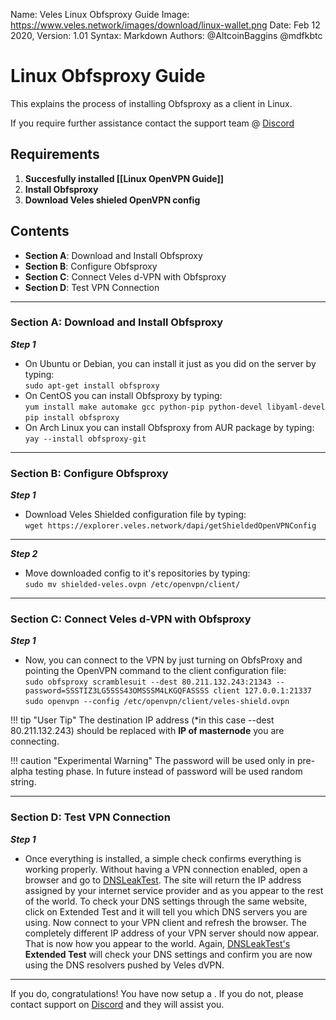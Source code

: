 Name:           Veles Linux Obfsproxy Guide
Image:          https://www.veles.network/images/download/linux-wallet.png
Date:           Feb 12 2020,
Version: 		1.01
Syntax:         Markdown
Authors:        @AltcoinBaggins @mdfkbtc

# Linux Obfsproxy Guide
This explains the process of installing Obfsproxy as a client in Linux.

If you require further assistance contact the support team @ [Discord](https://discord.gg/P528fGg)

## Requirements
1) **Succesfully installed [[Linux OpenVPN Guide]]**  
2) **Install Obfsproxy**  
3) **Download Veles shieled OpenVPN config**  

## Contents
* **Section A**: Download and Install Obfsproxy
* **Section B**: Configure Obfsproxy
* **Section C**: Connect Veles d-VPN with Obfsproxy
* **Section D**: Test VPN Connection
***

### Section A: Download and Install Obfsproxy

***Step 1***  

* On Ubuntu or Debian, you can install it just as you did on the server by typing:  
`sudo apt-get install obfsproxy`  
* On CentOS you can install Obfsproxy by typing:  
`yum install make automake gcc python-pip python-devel libyaml-devel`  
`pip install obfsproxy`    
* On Arch Linux you can install Obfsproxy from AUR package by typing:    
`yay --install obfsproxy-git`  

***

### Section B: Configure Obfsproxy

***Step 1***  

* Download Veles Shielded configuration file by typing:    
`wget https://explorer.veles.network/dapi/getShieldedOpenVPNConfig` 

***
  
***Step 2***  

* Move downloaded config to it's repositories by typing:    
`sudo mv shielded-veles.ovpn /etc/openvpn/client/`

***

### Section C: Connect Veles d-VPN with Obfsproxy

***Step 1***  

* Now, you can connect to the VPN by just turning on ObfsProxy and pointing the OpenVPN command to the client configuration file:  
`sudo obfsproxy scramblesuit --dest 80.211.132.243:21343 --password=SSSTIZ3LG5SSS43OMSSSM4LKGQFASSSS client 127.0.0.1:21337`    
`sudo openvpn --config /etc/openvpn/client/veles-shield.ovpn`  

!!! tip "User Tip"
	The destination IP address (*in this case --dest 80.211.132.243) should be replaced with **IP of masternode** you are connecting.  

!!! caution "Experimental Warning"
	The password will be used only in pre-alpha testing phase. In future instead of password will be used random string.  

***
   
### Section D: Test VPN Connection

***Step 1***  

* Once everything is installed, a simple check confirms everything is working properly. Without having a VPN connection enabled, open a browser and go to [DNSLeakTest](https://www.dnsleaktest.com/).
The site will return the IP address assigned by your internet service provider and as you appear to the rest of the world. To check your DNS settings through the same website, click on Extended Test and it will tell you which DNS servers you are using.
Now connect to your VPN client and refresh the browser. The completely different IP address of your VPN server should now appear. That is now how you appear to the world. Again, [DNSLeakTest's](https://www.dnsleaktest.com/) **Extended Test** will check your DNS settings and confirm you are now using the DNS resolvers pushed by Veles dVPN.

***

If you do, congratulations! You have now setup a . If you do not, please contact support on [Discord](https://discord.gg/P528fGg) and they will assist you.  
